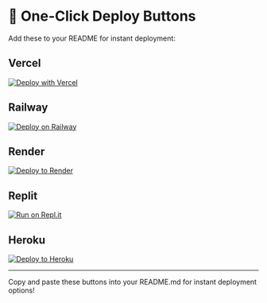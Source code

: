 # 🚀 One-Click Deploy Buttons

Add these to your README for instant deployment:

## Vercel
[![Deploy with Vercel](https://vercel.com/button)](https://vercel.com/new/clone?repository-url=https://github.com/dhruvm-18/atlan-helpdesk&env=CORS_ORIGIN,FLASK_ENV&envDescription=Environment%20variables%20for%20production%20deployment&envLink=https://github.com/dhruvm-18/atlan-helpdesk/blob/main/DEPLOY_FROM_GITHUB.md)

## Railway
[![Deploy on Railway](https://railway.app/button.svg)](https://railway.app/template/github/dhruvm-18/atlan-helpdesk)

## Render
[![Deploy to Render](https://render.com/images/deploy-to-render-button.svg)](https://render.com/deploy?repo=https://github.com/dhruvm-18/atlan-helpdesk)

## Replit
[![Run on Repl.it](https://replit.com/badge/github/dhruvm-18/atlan-helpdesk)](https://replit.com/new/github/dhruvm-18/atlan-helpdesk)

## Heroku
[![Deploy to Heroku](https://www.herokucdn.com/deploy/button.svg)](https://heroku.com/deploy?template=https://github.com/dhruvm-18/atlan-helpdesk)

---

Copy and paste these buttons into your README.md for instant deployment options!